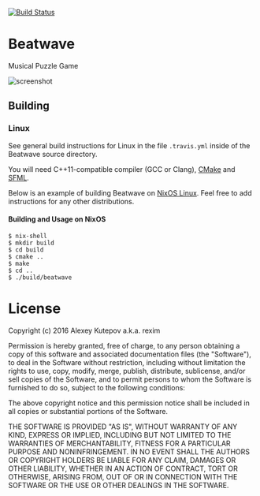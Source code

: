 [![Build Status](https://travis-ci.org/rexim/beatwave.svg?branch=master)](https://travis-ci.org/rexim/beatwave)

# Beatwave #

Musical Puzzle Game

![screenshot](http://i.imgur.com/somxQOU.png)

## Building ##

### Linux ###

See general build instructions for Linux in the file `.travis.yml`
inside of the Beatwave source directory.

You will need C++11-compatible compiler (GCC or Clang), [CMake] and
[SFML].

Below is an example of building Beatwave on [NixOS Linux]. Feel free
to add instructions for any other distributions.

#### Building and Usage on NixOS ####

    $ nix-shell
    $ mkdir build
    $ cd build
    $ cmake ..
    $ make
    $ cd ..
    $ ./build/beatwave

# License #

Copyright (c) 2016 Alexey Kutepov a.k.a. rexim

Permission is hereby granted, free of charge, to any person obtaining
a copy of this software and associated documentation files (the
"Software"), to deal in the Software without restriction, including
without limitation the rights to use, copy, modify, merge, publish,
distribute, sublicense, and/or sell copies of the Software, and to
permit persons to whom the Software is furnished to do so, subject to
the following conditions:

The above copyright notice and this permission notice shall be
included in all copies or substantial portions of the Software.

THE SOFTWARE IS PROVIDED "AS IS", WITHOUT WARRANTY OF ANY KIND,
EXPRESS OR IMPLIED, INCLUDING BUT NOT LIMITED TO THE WARRANTIES OF
MERCHANTABILITY, FITNESS FOR A PARTICULAR PURPOSE AND
NONINFRINGEMENT. IN NO EVENT SHALL THE AUTHORS OR COPYRIGHT HOLDERS BE
LIABLE FOR ANY CLAIM, DAMAGES OR OTHER LIABILITY, WHETHER IN AN ACTION
OF CONTRACT, TORT OR OTHERWISE, ARISING FROM, OUT OF OR IN CONNECTION
WITH THE SOFTWARE OR THE USE OR OTHER DEALINGS IN THE SOFTWARE.

[CMake]: https://cmake.org/
[SFML]: http://www.sfml-dev.org/
[NixOS Linux]: https://nixos.org/
